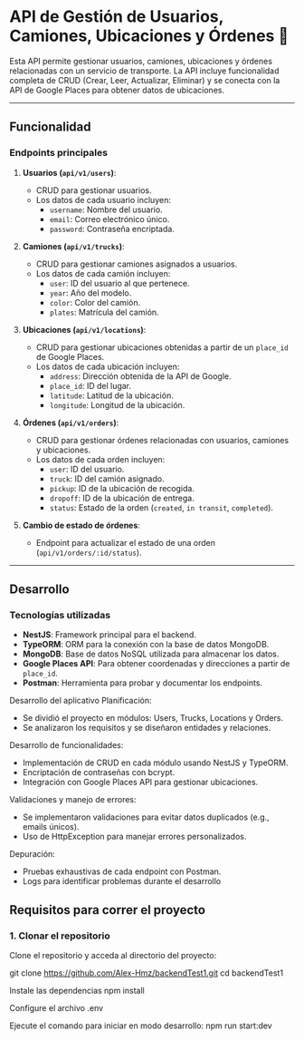 # API de Gestión de Usuarios, Camiones, Ubicaciones y Órdenes 🚚

Esta API permite gestionar usuarios, camiones, ubicaciones y órdenes relacionadas con un servicio de transporte. La API incluye funcionalidad completa de CRUD (Crear, Leer, Actualizar, Eliminar) y se conecta con la API de Google Places para obtener datos de ubicaciones.

---

## **Funcionalidad**

### **Endpoints principales**
1. **Usuarios (`api/v1/users`)**:
   - CRUD para gestionar usuarios.
   - Los datos de cada usuario incluyen:
     - `username`: Nombre del usuario.
     - `email`: Correo electrónico único.
     - `password`: Contraseña encriptada.

2. **Camiones (`api/v1/trucks`)**:
   - CRUD para gestionar camiones asignados a usuarios.
   - Los datos de cada camión incluyen:
     - `user`: ID del usuario al que pertenece.
     - `year`: Año del modelo.
     - `color`: Color del camión.
     - `plates`: Matrícula del camión.

3. **Ubicaciones (`api/v1/locations`)**:
   - CRUD para gestionar ubicaciones obtenidas a partir de un `place_id` de Google Places.
   - Los datos de cada ubicación incluyen:
     - `address`: Dirección obtenida de la API de Google.
     - `place_id`: ID del lugar.
     - `latitude`: Latitud de la ubicación.
     - `longitude`: Longitud de la ubicación.

4. **Órdenes (`api/v1/orders`)**:
   - CRUD para gestionar órdenes relacionadas con usuarios, camiones y ubicaciones.
   - Los datos de cada orden incluyen:
     - `user`: ID del usuario.
     - `truck`: ID del camión asignado.
     - `pickup`: ID de la ubicación de recogida.
     - `dropoff`: ID de la ubicación de entrega.
     - `status`: Estado de la orden (`created`, `in transit`, `completed`).

5. **Cambio de estado de órdenes**:
   - Endpoint para actualizar el estado de una orden (`api/v1/orders/:id/status`).

---

## **Desarrollo**

### **Tecnologías utilizadas**
- **NestJS**: Framework principal para el backend.
- **TypeORM**: ORM para la conexión con la base de datos MongoDB.
- **MongoDB**: Base de datos NoSQL utilizada para almacenar los datos.
- **Google Places API**: Para obtener coordenadas y direcciones a partir de `place_id`.
- **Postman**: Herramienta para probar y documentar los endpoints.

Desarrollo del aplicativo
Planificación:
- Se dividió el proyecto en módulos: Users, Trucks, Locations y Orders.
- Se analizaron los requisitos y se diseñaron entidades y relaciones.

Desarrollo de funcionalidades:
- Implementación de CRUD en cada módulo usando NestJS y TypeORM.
- Encriptación de contraseñas con bcrypt.
- Integración con Google Places API para gestionar ubicaciones.

Validaciones y manejo de errores:
- Se implementaron validaciones para evitar datos duplicados (e.g., emails únicos).
- Uso de HttpException para manejar errores personalizados.

Depuración:
- Pruebas exhaustivas de cada endpoint con Postman.
- Logs para identificar problemas durante el desarrollo

## **Requisitos para correr el proyecto**

### **1. Clonar el repositorio**
Clone el repositorio y acceda al directorio del proyecto:

git clone https://github.com/Alex-Hmz/backendTest1.git
cd backendTest1

Instale las dependencias
npm install

Configure el archivo .env

Ejecute el comando para iniciar en modo desarrollo:
npm run start:dev

